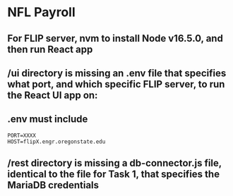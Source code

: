 # NFL Payroll

## For FLIP server, nvm to install Node v16.5.0, and then run React app

## /ui directory is missing an .env file that specifies what port, and which specific FLIP server, to run the React UI app on:

## .env must include
```
PORT=XXXX
HOST=flipX.engr.oregonstate.edu 
```

## /rest directory is missing a db-connector.js file, identical to the file for Task 1, that specifies the MariaDB credentials
